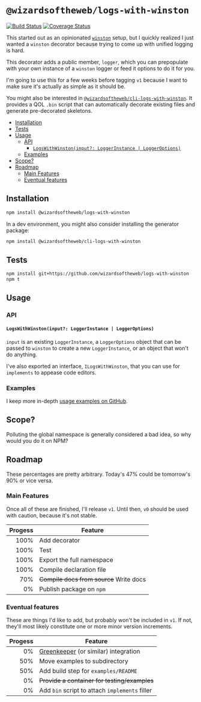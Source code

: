 # `@wizardsoftheweb/logs-with-winston`

[![Build Status](https://travis-ci.org/wizardsoftheweb/logs-with-winston.svg?branch=master)](https://travis-ci.org/wizardsoftheweb/logs-with-winston) [![Coverage Status](https://coveralls.io/repos/github/wizardsoftheweb/logs-with-winston/badge.svg?branch=master)](https://coveralls.io/github/wizardsoftheweb/logs-with-winston?branch=master)

This started out as an opinionated [`winston`](https://github.com/winstonjs/winston) setup, but I quickly realized I just wanted a `winston` decorator because trying to come up with unified logging is hard.

This decorator adds a public member, `logger`, which you can prepopulate with your own instance of a `winston` logger or feed it options to do it for you.

I'm going to use this for a few weeks before tagging `v1` because I want to make sure it's actually as simple as it should be.

You might also be interested in [`@wizardsoftheweb/cli-logs-with-winston`](https://www.npmjs.com/package/@wizardsoftheweb/cli-logs-with-winston). It provides a QOL `.bin` script that can automatically decorate existing files and generate pre-decorated skeletons.

<!-- MarkdownTOC -->

- [Installation](#installation)
- [Tests](#tests)
- [Usage](#usage)
    - [API](#api)
        - [`LogsWithWinston(input?: LoggerInstance | LoggerOptions)`](#logswithwinstoninputloggerinstance|loggeroptions)
    - [Examples](#examples)
- [Scope?](#scope)
- [Roadmap](#roadmap)
    - [Main Features](#mainfeatures)
    - [Eventual features](#eventualfeatures)

<!-- /MarkdownTOC -->


## Installation

```bash
npm install @wizardsoftheweb/logs-with-winston
```
In a dev environment, you might also consider installing the generator package:
```bash
npm install @wizardsoftheweb/cli-logs-with-winston
```

## Tests

```bash
npm install git+https://github.com/wizardsoftheweb/logs-with-winston
npm t
```

## Usage

### API

#### `LogsWithWinston(input?: LoggerInstance | LoggerOptions)`

`input` is an existing `LoggerInstance`, a `LoggerOptions` object that can be passed to `winston` to create a new `LoggerInstance`, or an object that won't do anything.

I've also exported an interface, `ILogsWithWinston`, that you can use for `implements` to appease code editors.

### Examples

I keep more in-depth [usage examples on GitHub](https://github.com/wizardsoftheweb/logs-with-winston/blob/master/examples).

## Scope?

Polluting the global namespace is generally considered a bad idea, so why would you do it on NPM?

## Roadmap

These percentages are pretty arbitrary. Today's 47% could be tomorrow's 90% or vice versa.

### Main Features

Once all of these are finished, I'll release `v1`. Until then, `v0` should be used with caution, because it's not stable.

| Progess | Feature |
| ------: | ------- |
|    100% | Add decorator |
|    100% | Test |
|    100% | Export the full namespace |
|    100% | Compile declaration file |
|     70% | ~~Compile docs from source~~ Write docs |
|      0% | Publish package on `npm` |

### Eventual features

These are things I'd like to add, but probably won't be included in `v1`. If not, they'll most likely constitute one or more minor version increments.

| Progess | Feature |
| ------: | ------- |
|      0% | [Greenkeeper](https://greenkeeper.io/) (or similar) integration |
|     50% | Move examples to subdirectory |
|     50% | Add build step for `examples/README` |
|      0% | ~~Provide a container for testing/examples~~ |
|      0% | Add `bin` script to attach `implements` filler |
